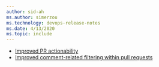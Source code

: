 ```yaml
---
author: sid-ah
ms.author: simerzou
ms.technology: devops-release-notes
ms.date: 4/13/2020
ms.topic: include
---
```


* [Improved PR actionability](#improved-pr-actionability)
* [Improved comment-related filtering within pull requests](#improved-comment-related-filtering-within-pull-requests)
